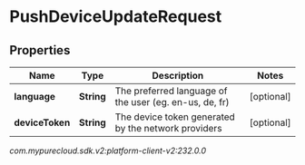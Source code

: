 # PushDeviceUpdateRequest


## Properties

| Name | Type | Description | Notes |
| ------------ | ------------- | ------------- | ------------- |
| **language** | **String** | The preferred language of the user (eg. en-us, de, fr) |  [optional] |
| **deviceToken** | **String** | The device token generated by the network providers |  [optional] |




_com.mypurecloud.sdk.v2:platform-client-v2:232.0.0_

